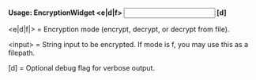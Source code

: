**Usage: EncryptionWidget <e|d|f> <input> \[d]**

\<e|d|f|> = Encryption mode (encrypt, decrypt, or decrypt from file).

\<input> = String input to be encrypted. If mode is f, you may use this as a filepath.

\[d] = Optional debug flag for verbose output.
